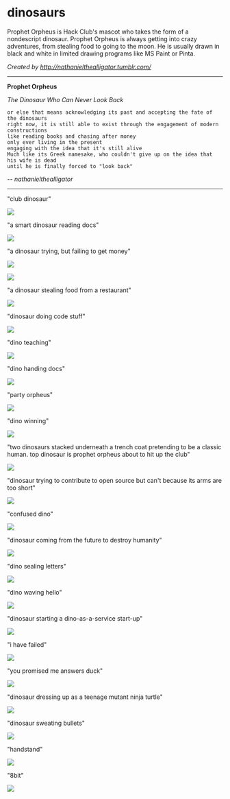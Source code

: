 # dinosaurs

Prophet Orpheus is Hack Club's mascot who takes the form of a nondescript dinosaur. Prophet Orpheus is always getting into crazy adventures, from stealing food to going to the moon. He is usually drawn in black and white in limited drawing programs like MS Paint or Pinta.

_Created by http://nathanielthealligator.tumblr.com/_

---

**Prophet Orpheus**

_The Dinosaur Who Can Never Look Back_

    or else that means acknowledging its past and accepting the fate of the dinosaurs
    right now, it is still able to exist through the engagement of modern constructions
    like reading books and chasing after money
    only ever living in the present
    engaging with the idea that it's still alive
    Much like its Greek namesake, who couldn't give up on the idea that his wife is dead
    until he is finally forced to "look back"

-- <cite>nathanielthealligator</cite>

---

"club dinosaur"

![](club_dinosaur.png)

"a smart dinosaur reading docs"

![](smart_dinosaur_docs.png)

"a dinosaur trying, but failing to get money"

![](money_dinosaur_1.png)

![](money_dinosaur_2.png)

"a dinosaur stealing food from a restaurant"

![](restaurant_dinosaur.png)

"dinosaur doing code stuff"

![](code_dinosaur.png)

"dino teaching"

![](dino_teaching.png)

"dino handing docs"

![](dino_handing_docs.png)

"party orpheus"

![](party_orpheus.png)

"dino winning"

![](dino_winning.png)

"two dinosaurs stacked underneath a trench coat pretending to be a classic
human. top dinosaur is prophet orpheus about to hit up the club"

![](undercover_dinosaurs.png)

"dinosaur trying to contribute to open source but can't because its arms are too
short"

![](contributing_dinosaur.png)

"confused dino"

![](confused_dinosaur.png)

"dinosaur coming from the future to destroy humanity"

![](dinosaur_coming_from_the_future_to_destroy_humanity.png)

"dino sealing letters"

![](dinosaur_sealing_letters_with_wax.png)

"dino waving hello"

![](dinosaur_waving.png)

"dinosaur starting a dino-as-a-service start-up"

![](dinosaur_logo.png)

"i have failed"

![](i_have_failed.png)

"you promised me answers duck"

![](dinosaur_holding_rubber_duck.png)

"dinosaur dressing up as a teenage mutant ninja turtle"

![](dinosaur_ninja.png)

"dinosaur sweating bullets"

![](dinosaur_sweating_bullets.png)

"handstand"

![](handstand.png)

"8bit"

![](8bitdino.png)

